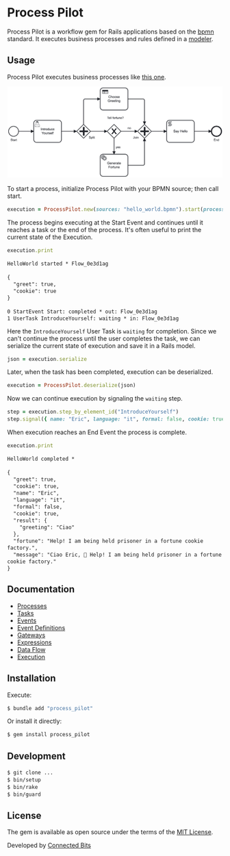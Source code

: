# Process Pilot

Process Pilot is a workflow gem for Rails applications based on the [bpmn](https://www.bpmn.org) standard. It executes business processes and rules defined in a [modeler](https://camunda.com/download/modeler/).

## Usage

Process Pilot executes business processes like [this one](/test/fixtures/files/hello_world.bpmn).

![Example](test/fixtures/files/hello_world.png)

To start a process, initialize Process Pilot with your BPMN source; then call start.

```ruby
execution = ProcessPilot.new(sources: "hello_world.bpmn").start(process: "Hello World", event: "Start", variables: { greet: true, cookie: false })
```

The process begins executing at the Start Event and continues until it reaches a task or the end of the process. It's often useful to print the current state of the Execution.

```ruby
execution.print
```

```
HelloWorld started * Flow_0e3d1ag

{
  "greet": true,
  "cookie": true
}

0 StartEvent Start: completed * out: Flow_0e3d1ag
1 UserTask IntroduceYourself: waiting * in: Flow_0e3d1ag
```

Here the `IntroduceYourself` User Task is `waiting` for completion. Since we can't continue the process until the user completes the task, we can serialize the current state of execution and save it in a Rails model.

```ruby
json = execution.serialize
```

Later, when the task has been completed, execution can be deserialized.

```ruby
execution = ProcessPilot.deserialize(json)
```

Now we can continue execution by signaling the `waiting` step.

```ruby
step = execution.step_by_element_id("IntroduceYourself")
step.signal({ name: "Eric", language: "it", formal: false, cookie: true })
```

When execution reaches an End Event the process is complete.

```ruby
execution.print
```

```
HelloWorld completed *

{
  "greet": true,
  "cookie": true,
  "name": "Eric",
  "language": "it",
  "formal": false,
  "cookie": true,
  "result": {
    "greeting": "Ciao"
  },
  "fortune": "Help! I am being held prisoner in a fortune cookie factory.",
  "message": "Ciao Eric, 🥠 Help! I am being held prisoner in a fortune cookie factory."
}
```

## Documentation

- [Processes](/docs/processes.md)
- [Tasks](/docs/tasks.md)
- [Events](/docs/events.md)
- [Event Definitions](/docs/event_definitions.md)
- [Gateways](/docs/gateways.md)
- [Expressions](/docs/expressions.md)
- [Data Flow](/docs/data_flow.md)
- [Execution](/docs/execution.md)

## Installation

Execute:

```bash
$ bundle add "process_pilot"
```

Or install it directly:

```bash
$ gem install process_pilot
```

## Development

```bash
$ git clone ...
$ bin/setup
$ bin/rake
$ bin/guard
```

## License

The gem is available as open source under the terms of the [MIT License](https://opensource.org/licenses/MIT).

Developed by [Connected Bits](http://www.connectedbits.com)

